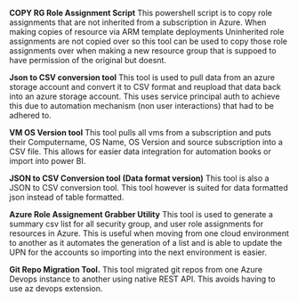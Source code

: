 **COPY RG Role Assignment Script**
This powershell script is to copy role assignments that are not inherited from a subscription in Azure. 
When making copies of resource via ARM template deployments Uninherited role assignments are not copied over so this tool can be used to copy those role assignments over when making a new resource group that is suppoed to have permission of the original but doesnt. 


**Json to  CSV conversion tool**
This tool is used to pull data from an azure storage account and convert it to CSV format and reupload that data back into an azure storage account. This uses service principal auth to achieve this due to automation mechanism (non user interactions) that had to be adhered to.

**VM OS Version tool**
This tool pulls all vms from a subscription and puts their Computername, OS Name, OS Version and source subscription into a CSV file. This allows for easier data integration for automation books or import into power BI.

**JSON to CSV Conversion tool (Data format version)**
This tool is also a JSON to CSV conversion tool. This tool however is suited for data formatted json instead of table formatted.

**Azure Role Assignement Grabber Utility**
This tool is used to generate a summary csv list for all security group, and user role assignments for resources in Azure. This is useful when moving from one cloud environment to another as it automates the generation of a list and is able to update the UPN for the accounts so importing into the next environment is easier. 

**Git Repo Migration Tool.**
This tool migrated git repos from one Azure Devops instance to another using native REST API. This avoids having to use az devops extension. 
